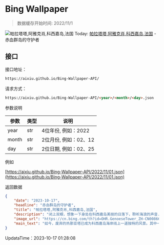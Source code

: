 # Bing Wallpaper

> 数据缓存开始时间: 2022/11/1

![帕拉塔塔,阿雅克肖,科西嘉岛,法国](https://cn.bing.com/th?id=OHR.GenoeseTower_ZH-CN0086623003_1920x1080.webp)
Today: [帕拉塔塔,阿雅克肖,科西嘉岛,法国](https://cn.bing.com/th?id=OHR.GenoeseTower_ZH-CN0086623003_1920x1080.webp) - 赤血群岛的守护者

## 接口

接口地址：

```html
https://aixiu.github.io/Bing-Wallpaper-API/
```

请求方式：

```html
https://aixiu.github.io/Bing-Wallpaper-API/<year>/<month>/<day>.json
```

参数说明

| 参数 | 类型 | 说明 |
| - | - | - |
| year | str | 4位年份, 例如：2022 |
| month | str | 2位月份, 例如：02、12 |
| day | str | 2位日期, 例如：02、25 |

例如

[https://aixiu.github.io/Bing-Wallpaper-API/2022/11/01.json](https://aixiu.github.io/Bing-Wallpaper-API/2022/11/01.json)

返回数据

```json
{
    "date": "2023-10-17",
    "headline": "赤血群岛的守护者",
    "title": "帕拉塔塔,阿雅克肖,科西嘉岛,法国",
    "description": "闭上双眼，想象一下身处在科西嘉岛美丽的日落下，聆听海浪的声音......",
    "image_url": "https://cn.bing.com/th?id=OHR.GenoeseTower_ZH-CN0086623003_1920x1080.webp",
    "main_text": "如今，废弃的热那亚塔已成为科西嘉岛海岸线上一道独特的风景。其中一些塔楼还被法国文化部列为官方历史古迹。"
}
```

UpdataTime：2023-10-17 01:28:08
